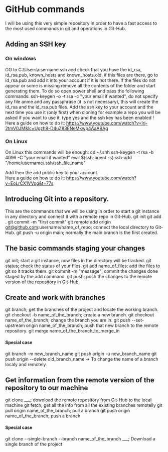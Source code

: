 # GitHub commands
I will be using this very simple repository in order to have a fast access to the most used commands in git and operations in Git-Hub.

## Adding an SSH key
### On windows
GO to C:\Users\username\.ssh and check that you have the id_rsa, id_rsa.pub, known_hosts and known_hosts.old, if this files are there, go to id_rsa.pub and add it into your account if it is not there. If the files do not appear or some is missing remove all the contents of the folder and start generating them. To do so open power shell and pass the following commands: ssh-keygen -o -t rsa -c "your email if wanted", do not specify any file anme and any passphrase (it is not necessary), this will create the id_rsa and the id_rsa.pub files. Add the ssh key to your account and the next time you use it (only first) when cloning for example a repo you will be asked if you want to use it, type yes and the ssh key has been enabled !
<br>
Here a guide on how to do it: https://www.youtube.com/watch?v=Irj-2tmV0JM&lc=Ugzh8-D4uZ83ENeMkwp4AaABAg

### On Linux
On Linux this commands will be enough:
cd ~/.shh
ssh-keygen -t rsa -b 4096 -C "your email if wanted"
eval $(ssh-agent -s)
ssh-add "/home/username/.ssh/ssh_file_name"

Add then the add public key to your account.
<br>
Here a guide on how to do it: https://www.youtube.com/watch?v=EoLrCX1VVog&t=77s

## Introducing Git into a repository. 
This are the commands that we will be using in order to start a git instance in any directory and connect it with a remote repo in Git-Hub.
git init
git add .
git commit -m "first commit"
git remote add origin git@github.com:username/name_of_repo; connect the local directory to Git-Hub.
git push -u origin main; normally the main branch is the first created.

## The basic commands staging your changes
git init; start a git instance, now files in the directory will be tracked.
git status; check the status of your files.
git add name_of_files; add the files to git so it tracks them.
git commit -m "message"; commit the changes done staged by the add command.
git push; push the changes to the remote version of the repository in Git-Hub.

## Create and work with branches
git branch; get the branches of the project and locate the working branch.
git checkout -b name_of_the_branch; create a new branch.
git checkout name_of_the_branch; change the branch you are in.
git push --set-upstream origin name_of_the_branch; push that new branch to the remote repository. 
git merge name_of_the_branch_to_merge_in
#### Special case
git branch -m new_branch_name
git push origin -u new_branch_name
git push origin --delete old_branch_name -> To change the name of a branch localy and remotely.

## Get information from the remote version of the repository to our machine
git clone ___; download the remote repository from Git-Hub to the local machine 
git fetch; get all the info from all the existing branches remotelly
git pull origin name_of_the_branch; pull a branch
git push origin name_of_the_branch; push a branch
#### Special case
git clone --single-branch --branch name_of_the_branch ___; Download a single branch of the project


